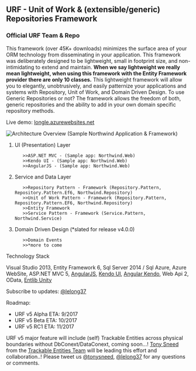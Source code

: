 ## URF - Unit of Work & (extensible/generic) Repositories Framework ##
### Official URF Team & Repo ###

This framework (over 45K+ downloads) minimizes the surface area of your ORM technology from disseminating in your application. This framework was deliberately designed to be lightweight, small in footprint size, and non-intimidating to extend and maintain. **When we say lightweight we really mean lightweight, when using this framework with the Entity Framework provider there are only 10 classes.** This lightweight framework will allow you to elegantly, unobtrusively, and easily patternize your applications and systems with Repository, Unit of Work, and Domain Driven Design. To use Generic Repositories or not? The framework allows the freedom of both, generic repositories and the ability to add in your own domain specific repository methods.

Live demo: [longle.azurewebsites.net](http://longle.azurewebsites.net)

![Architecture Overview (Sample Northwind Application & Framework)](https://lelong37.files.wordpress.com/2015/01/2015-01-03_19-15-001.png)

1. UI (Presentation) Layer 

          >>ASP.NET MVC - (Sample app: Northwind.Web) 
          >>Kendo UI - (Sample app: Northwind.Web) 
          >>AngularJS - (Sample app: Northwind.Web) 
  
2. Service and Data Layer 

          >>Repository Pattern - Framework (Repository.Pattern, Repository.Pattern.Ef6, Northwind.Repository)   
          >>Unit of Work Pattern - Framework (Repository.Pattern, Repository.Pattern.EF6, Northwind.Repository)   
          >>Entity Framework   
          >>Service Pattern - Framework (Service.Pattern, Northwind.Service) 
  
3. Domain Driven Design (*slated for release v4.0.0) 

          >>Domain Events   
          >>*more to come 
          
Technology Stack

Visual Studio 2013, Entity Framework 6, Sql Server 2014 / Sql Azure, Azure WebSite, ASP.NET MVC 5, [AngularJS](http://angularjs.org/), [Kendo UI](http://http//www.telerik.com/kendo-ui), [Angular Kendo](http://kendo-labs.github.io/angular-kendo/#/), Web Api 2, OData, [Entlib Unity](http://unity.codeplex.com/)

Subscribe to updates: [@lelong37](http://twitter.com/lelong37)

Roadmap:

- URF v5 Alpha ETA: 9/2017
- URF v5 Beta ETA: 10/2017
- URF v5 RC1 ETA: 11/2017

URF v5 major feature will include (self) Trackable Entities across physical boundaries without DbConext/DataConext, coming soon...! [Tony Sneed](https://twitter.com/tonysneed) from the [Trackable Entities Team](https://github.com/TrackableEntities/trackable-entities) will be leading this effort and collaboration..! Please tweet us [@tonysneed](https://twitter.com/tonysneed), [@lelong37](https://twitter.com/lelong37) for any questions or comments.
